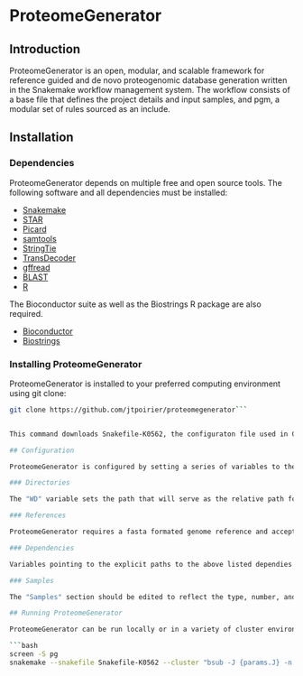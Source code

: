 # ProteomeGenerator

## Introduction

ProteomeGenerator is an open, modular, and scalable framework for reference guided and de novo proteogenomic database generation written in the Snakemake workflow management system. The workflow consists of a base file that defines the project details and input samples, and pgm, a modular set of rules sourced as an include.


## Installation

### Dependencies

ProteomeGenerator depends on multiple free and open source tools. The following software and all dependencies must be installed:

* [Snakemake](https://snakemake.readthedocs.io/en/stable/)
* [STAR](https://github.com/alexdobin/STAR)
* [Picard](http://broadinstitute.github.io/picard/)
* [samtools](http://samtools.sourceforge.net)
* [StringTie](https://ccb.jhu.edu/software/stringtie/)
* [TransDecoder](https://github.com/TransDecoder/TransDecoder/wiki)
* [gffread](https://github.com/gpertea/gffread)
* [BLAST](https://blast.ncbi.nlm.nih.gov/Blast.cgi)
* [R](https://conda.io/docs/user-guide/tasks/use-r-with-conda.html)

The Bioconductor suite as well as the Biostrings R package are also required.

* [Bioconductor](https://bioconductor.org/)
* [Biostrings](https://bioconductor.org/packages/release/bioc/html/Biostrings.html)

### Installing ProteomeGenerator

ProteomeGenerator is installed to your preferred computing environment using git clone:

```bash
git clone https://github.com/jtpoirier/proteomegenerator```


This command downloads Snakefile-K0562, the configuraton file used in Cifani et al. as well as the required includes and accessory scripts to run ProteomeGenerator on your data set.

## Configuration

ProteomeGenerator is configured by setting a series of variables to the explicit location of each of the required tools above in order to avoid conflicting versions that may be available in the path. To run ProteomeGenerator on our own data, create a new Snakefile using Snakefile-K0562 as a template. Next, you will need to edit the "User variables" section to reflect your computing environment. This section is broken into four parts: "Directories", "References", "Dependencies", and "Samples".

### Directories

The "WD" variable sets the path that will serve as the relative path for all analyses. In a cluster environment, this path should be accessible to all nodes on the network. The "TMP" variable indicates a scratch local storage directory that should be mounted locally to each head node on a cluster.

### References

ProteomeGenerator requires a fasta formated genome reference and accepts a GTF transcript model generated from the same reference. STAR and BLAST indexes are automatically generated based on the provided references.

### Dependencies

Variables pointing to the explicit paths to the above listed dependies are located in this section.

### Samples

The "Samples" section should be edited to reflect the type, number, and naming structure of the input FASTQ files for a given experiment. In addition, the user must edit the input for the rule STAR to reflect the specific naming convention.

## Running ProteomeGenerator

ProteomeGenerator can be run locally or in a variety of cluster environments. The below example demonstrates how to run ProteomeGenerator on an LSF cluster head node from within screen in case the connection to the head node is lost.

```bash
screen -S pg
snakemake --snakefile Snakefile-K0562 --cluster "bsub -J {params.J} -n {params.n} -R {params.R} -W 4:00 -o {params.o} -eo {params.eo}" --jn {rulename}.{jobid}.sj -j 50 -k --latency-wait 60 --ri
```